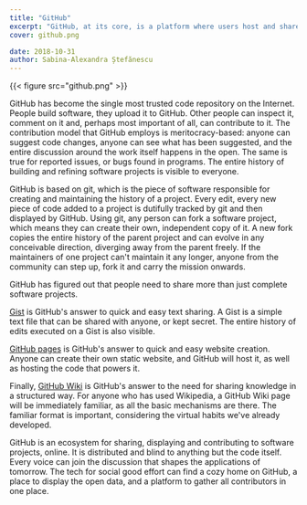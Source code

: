 ```yaml
---
title: "GitHub"
excerpt: "GitHub, at its core, is a platform where users host and share code. It is the bread and butter of open source software. It might not sound sexy - I mean, it's just code, right? - but, without it, the digital would grind to a halt. If GitHub dies tomorrow, you will find out before the first cup of coffee has finished brewing."
cover: github.png

date: 2018-10-31
author: Sabina-Alexandra Ștefănescu
---
```


{{< figure src="github.png" >}}

GitHub has become the single most trusted code repository on the Internet. People build software, they upload it to GitHub. Other people can inspect it, comment on it and, perhaps most important of all, can contribute to it. The contribution model that GitHub employs is meritocracy-based: anyone can suggest code changes, anyone can see what has been suggested, and the entire discussion around the work itself happens in the open. The same is true for reported issues, or bugs found in programs. The entire history of building and refining software projects is visible to everyone. 

GitHub is based on git, which is the piece of software responsible for creating and maintaining the history of a project. Every edit, every new piece of code added to a project is dutifully tracked by git and then displayed by GitHub. Using git, any person can fork a software project, which means they can create their own, independent copy of it. A new fork copies the entire history of the parent project and can evolve in any conceivable direction, diverging away from the parent freely. If the maintainers of one project can't maintain it any longer, anyone from the community can step up, fork it and carry the mission onwards. 

GitHub has figured out that people need to share more than just complete software projects. 

[Gist][1] is GitHub's answer to quick and easy text sharing. A Gist is a simple text file that can be shared with anyone, or kept secret. The entire history of edits executed on a Gist is also visible. 

[GitHub pages][2] is GitHub's answer to quick and easy website creation. Anyone can create their own static website, and GitHub will host it, as well as hosting the code that powers it. 

Finally, [GitHub Wiki][3] is GitHub's answer to the need for sharing knowledge in a structured way. For anyone who has used Wikipedia, a GitHub Wiki page will be immediately familiar, as all the basic mechanisms are there. The familiar format is important, considering the virtual habits we've already developed. 

GitHub is an ecosystem for sharing, displaying and contributing to software projects, online. It is distributed and blind to anything but the code itself. Every voice can join the discussion that shapes the applications of tomorrow. The tech for social good effort can find a cozy home on GitHub, a place to display the open data, and a platform to gather all contributors in one place. 


[1]: https://gist.github.com/
[2]: https://pages.github.com/
[3]: https://help.github.com/articles/about-github-wikis/
